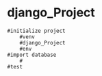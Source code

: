 # django_Project
    #initialize project
        #venv
        #django_Project
        #env
    #import database
        #
    #test

